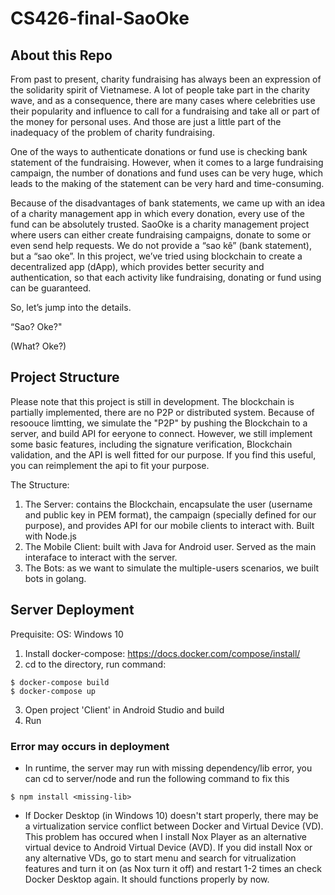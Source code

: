 # CS426-final-SaoOke

## About this Repo

From past to present, charity fundraising has always been an expression of the solidarity spirit of Vietnamese. A lot of people take part in the charity wave, and as a consequence, there are many cases where celebrities use their popularity and influence to call for a fundraising and take all or part of the money for personal uses. And those are just a little part of the inadequacy of the problem of charity fundraising.

One of the ways to authenticate donations or fund use is checking bank statement of the fundraising. However, when it comes to a large fundraising campaign, the number of donations and fund uses can be very huge, which leads to the making of the statement can be very hard and time-consuming.

Because of the disadvantages of bank statements, we came up with an idea of a charity management app in which every donation, every use of the fund can be absolutely trusted.
SaoOke is a charity management project where users can either create fundraising campaigns, donate to some or even send help requests. We do not provide a “sao kê” (bank statement), but a “sao oke”. In this project, we’ve tried using blockchain to create a decentralized app (dApp), which provides better security and authentication, so that each activity like fundraising, donating or fund using can be guaranteed.

So, let’s jump into the details.

“Sao? Oke?"

(What? Oke?)

## Project Structure

Please note that this project is still in development. The blockchain is partially implemented, there are no P2P or distributed system. Because of resoouce limtting, we simulate the "P2P" by pushing the Blockchain to a server, and build API for eeryone to connect. However, we still implement some basic features, including the signature verification, Blockchain validation, and the API is well fitted for our purpose. If you find this useful, you can reimplement the api to fit your purpose.

The Structure:

1. The Server: contains the Blockchain, encapsulate the user (username and public key in PEM format), the campaign (specially defined for our purpose), and provides API for our mobile clients to interact with. Built with Node.js
2. The Mobile Client: built with Java for Android user. Served as the main interaface to interact with the server.
3. The Bots: as we want to simulate the multiple-users scenarios, we built bots in golang.

## Server Deployment

Prequisite: OS: Windows 10
1. Install docker-compose: https://docs.docker.com/compose/install/
2. cd to the directory, run command:
```
$ docker-compose build
$ docker-compose up
```
3. Open project 'Client' in Android Studio and build
4. Run

### Error may occurs in deployment

- In runtime, the server may run with missing dependency/lib error, you can cd to server/node and run the following command to fix this
```
$ npm install <missing-lib>
```
- If Docker Desktop (in Windows 10) doesn't start properly, there may be a virtualization service conflict between Docker and Virtual Device (VD). This problem has occured when I install Nox Player as an alternative virtual device to Android Virtual Device (AVD). If you did install Nox or any alternative VDs, go to start menu and search for vitrualization features and turn it on (as Nox turn it off) and restart 1-2 times an check Docker Desktop again. It should functions properly by now.

